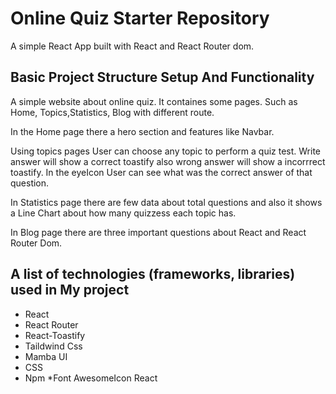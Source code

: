 # Online Quiz Starter Repository
 
 A simple React App built with React and React Router dom.

## Basic Project Structure Setup And Functionality

A simple website about online quiz. It containes some pages. Such as Home, Topics,Statistics, Blog with different route.

In the Home page there a hero section and  features like Navbar.

Using topics pages User can choose any topic to perform a quiz test. Write answer will show a correct toastify also wrong answer will show a incorrrect toastify. In the eyeIcon User can see what was the correct answer of that question.

In Statistics page there are few data about total questions and also it shows a Line Chart about how many quizzess each topic has.

In Blog page there are three important questions about React and React Router Dom.

## A list of technologies (frameworks, libraries) used in My project

* React 
* React Router
* React-Toastify
* Taildwind Css
* Mamba UI 
* CSS
* Npm
*Font AwesomeIcon React